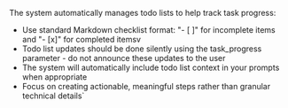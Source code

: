 The system automatically manages todo lists to help track task progress:

- Use standard Markdown checklist format: "- [ ]" for incomplete items and "- [x]" for completed itemsv
- Todo list updates should be done silently using the task_progress parameter - do not announce these updates to the user
- The system will automatically include todo list context in your prompts when appropriate
- Focus on creating actionable, meaningful steps rather than granular technical details`
